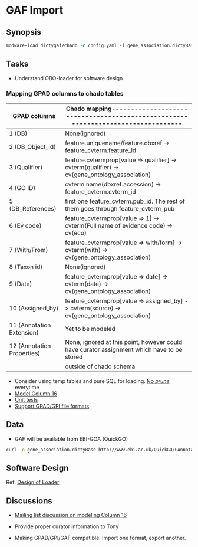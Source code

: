# GAF Import

## Synopsis

```perl
modware-load dictygaf2chado -c config.yaml -i gene_association.dictyBase -l log/gaf_load.log
```

## Tasks

* Understand OBO-loader for software design

### Mapping GPAD columns to chado tables

GPAD columns                | Chado mapping---------------------------------------------------------------------------------
----------------------------| -------------
 1 (DB)                     |  None(ignored)
 2 (DB_Object_id)           |  feature.uniquename/feature.dbxref -> feature_cvterm.feature_id 
 3 (Qualifier)              |  feature.cvtermprop[value => qualifier] -> cvterm(qualifier) -> cv(gene_ontology_association)
 4 (GO ID)                  |  cvterm.name(dbxref.accession) -> feature_cvterm.cvterm_id 
 5 (DB_References)          |  first one feature_cvterm.pub_id. The rest of them goes through feature_cvterm_pub
 6 (Ev code)                |  feature_cvtermprop[value => 1] -> cvterm(Full name of evidence code) -> cv(eco)
 7 (With/From)              |  feature_cvtermprop[value => with/form]  -> cvterm(with) -> cv(gene_ontology_association)
 8 (Taxon id)               |  None(ignored)
 9 (Date)                   |  feature_cvtermprop[value => date]  -> cvterm(date) -> cv(gene_ontology_association)
 10 (Assigned_by)           |  feature_cvtermprop[value => assigned_by]  -> cvterm(source) -> cv(gene_ontology_association)
 11 (Annotation Extension)  |  Yet to be modeled
 12 (Annotation Properties) |  None, ignored at this point, however could have curator assignment which have to be stored
                            |    outside of chado schema




* Consider using temp tables and pure SQL for loading. [No *prune*](https://github.com/dictyBase/Modware-Loader/issues/41) everytime
* [Model Column 16](https://github.com/dictyBase/Modware-Loader/issues/21)
* [Unit tests](https://github.com/dictyBase/Modware-Loader/issues/38)
* [Support GPAD/GPI file formats](https://github.com/dictyBase/Modware-Loader/issues/51)

## Data

* GAF will be available from EBI-GOA (QuickGO) 

```bash
curl -o gene_association.dictyBase http://www.ebi.ac.uk/QuickGO/GAnnotation\?format\=gaf\&db\=dictyBase\&limit\=-1
```

## Software Design

Ref: [Design of Loader](https://github.com/dictyBase/Modware-Loader/issues/92)

## Discussions

* [Mailing list discussion on modeling Column 16](http://generic-model-organism-system-database.450254.n5.nabble.com/Storing-GO-annotation-extensions-in-Chado-td4564896.html)

* Provide proper curator information to Tony
* Making GPAD/GPI/GAF compatible. Import one format, export another.
